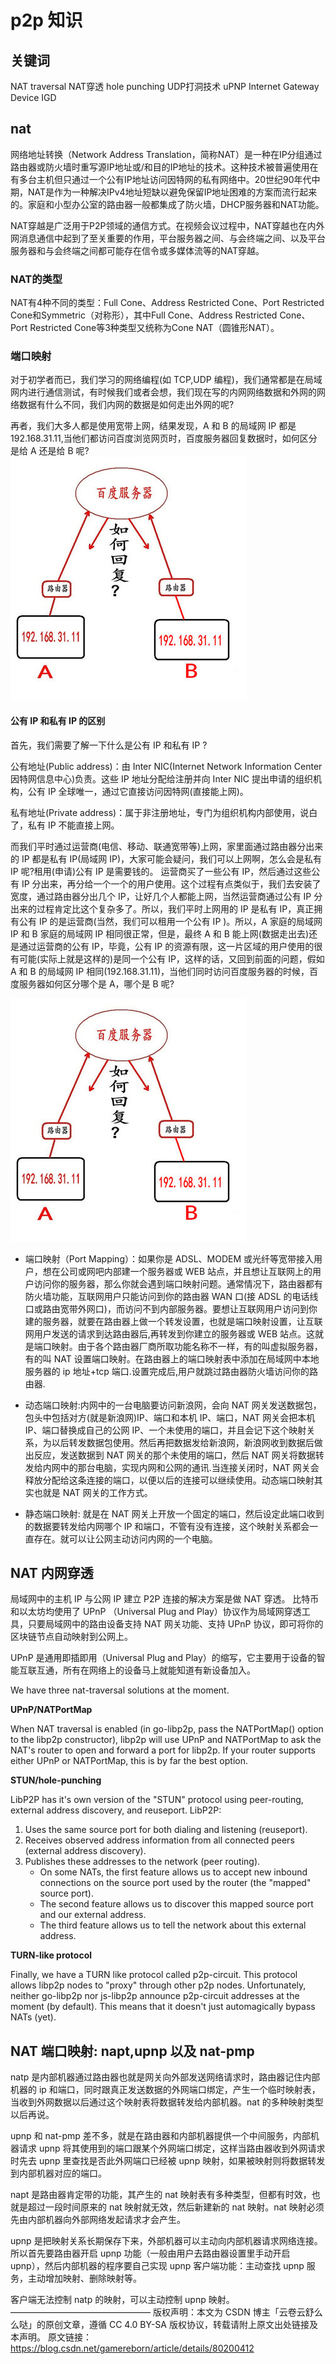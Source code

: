 # p2p 知识

## 关键词

NAT traversal NAT穿透
hole punching UDP打洞技术
uPNP 
Internet Gateway Device IGD

## nat
网络地址转换（Network Address Translation，简称NAT）是一种在IP分组通过路由器或防火墙时重写源IP地址或/和目的IP地址的技术。这种技术被普遍使用在有多台主机但只通过一个公有IP地址访问因特网的私有网络中。20世纪90年代中期，NAT是作为一种解决IPv4地址短缺以避免保留IP地址困难的方案而流行起来的。家庭和小型办公室的路由器一般都集成了防火墙，DHCP服务器和NAT功能。

NAT穿越是广泛用于P2P领域的通信方式。在视频会议过程中，NAT穿越也在内外网消息通信中起到了至关重要的作用，平台服务器之间、与会终端之间、以及平台服务器和与会终端之间都可能存在信令或多媒体流等的NAT穿越。
### NAT的类型
NAT有4种不同的类型：Full Cone、Address Restricted Cone、Port Restricted Cone和Symmetric（对称形），其中Full Cone、Address Restricted Cone、Port Restricted Cone等3种类型又统称为Cone NAT（圆锥形NAT）。

### 端口映射

对于初学者而已，我们学习的网络编程(如 TCP,UDP 编程)，我们通常都是在局域网内进行通信测试，有时候我们或者会想，我们现在写的内网网络数据和外网的网络数据有什么不同，我们内网的数据是如何走出外网的呢?

再者，我们大多人都是使用宽带上网，结果发现，A 和 B 的局域网 IP 都是 192.168.31.11,当他们都访问百度浏览网页时，百度服务器回复数据时，如何区分是给 A 还是给 B 呢?
![](2019-08-24-19-29-28.png)

#### 公有 IP 和私有 IP 的区别

首先，我们需要了解一下什么是公有 IP 和私有 IP ?

公有地址(Public address)：由 Inter NIC(Internet Network Information Center 因特网信息中心)负责。这些 IP 地址分配给注册并向 Inter NIC 提出申请的组织机构，公有 IP 全球唯一，通过它直接访问因特网(直接能上网)。

私有地址(Private address)：属于非注册地址，专门为组织机构内部使用，说白了，私有 IP 不能直接上网。

而我们平时通过运营商(电信、移动、联通宽带等)上网，家里面通过路由器分出来的 IP 都是私有 IP(局域网 IP)，大家可能会疑问，我们可以上网啊，怎么会是私有 IP 呢?租用(申请)公有 IP 是需要钱的。 运营商买了一些公有 IP，然后通过这些公有 IP 分出来，再分给一个一个的用户使用。这个过程有点类似于，我们去安装了宽度，通过路由器分出几个 IP，让好几个人都能上网，当然运营商通过公有 IP 分出来的过程肯定比这个复杂多了。所以，我们平时上网用的 IP 是私有 IP，真正拥有公有 IP 的是运营商(当然，我们可以租用一个公有 IP )。所以，A 家庭的局域网 IP 和 B 家庭的局域网 IP 相同很正常，但是，最终 A 和 B 能上网(数据走出去)还是通过运营商的公有 IP，毕竟，公有 IP 的资源有限，这一片区域的用户使用的很有可能(实际上就是这样的)是同一个公有 IP，这样的话，又回到前面的问题，假如 A 和 B 的局域网 IP 相同(192.168.31.11)，当他们同时访问百度服务器的时候，百度服务器如何区分哪个是 A，哪个是 B 呢?

![](2019-08-24-19-38-24.png)

- 端口映射（Port Mapping）：如果你是 ADSL、MODEM 或光纤等宽带接入用户，想在公司或网吧内部建一个服务器或 WEB 站点，并且想让互联网上的用户访问你的服务器，那么你就会遇到端口映射问题。通常情况下，路由器都有防火墙功能，互联网用户只能访问到你的路由器 WAN 口(接 ADSL 的电话线口或路由宽带外网口)，而访问不到内部服务器。要想让互联网用户访问到你建的服务器，就要在路由器上做一个转发设置，也就是端口映射设置，让互联网用户发送的请求到达路由器后,再转发到你建立的服务器或 WEB 站点。这就是端口映射。由于各个路由器厂商所取功能名称不一样，有的叫虚拟服务器，有的叫 NAT 设置端口映射。在路由器上的端口映射表中添加在局域网中本地服务器的 ip 地址+tcp 端口.设置完成后,用户就跳过路由器防火墙访问你的路由器.

- 动态端口映射:内网中的一台电脑要访问新浪网，会向 NAT 网关发送数据包，包头中包括对方(就是新浪网)IP、端口和本机 IP、端口，NAT 网关会把本机 IP、端口替换成自己的公网 IP、一个未使用的端口，并且会记下这个映射关系，为以后转发数据包使用。然后再把数据发给新浪网，新浪网收到数据后做出反应，发送数据到 NAT 网关的那个未使用的端口，然后 NAT 网关将数据转发给内网中的那台电脑，实现内网和公网的通讯.当连接关闭时，NAT 网关会释放分配给这条连接的端口，以便以后的连接可以继续使用。动态端口映射其实也就是 NAT 网关的工作方式。

- 静态端口映射: 就是在 NAT 网关上开放一个固定的端口，然后设定此端口收到的数据要转发给内网哪个 IP 和端口，不管有没有连接，这个映射关系都会一直存在。就可以让公网主动访问内网的一个电脑。

## NAT 内网穿透

局域网中的主机 IP 与公网 IP 建立 P2P 连接的解决方案是做 NAT 穿透。
比特币和以太坊均使用了 UPnP （Universal Plug and Play）协议作为局域网穿透工具，只要局域网中的路由设备支持 NAT 网关功能、支持 UPnP 协议，即可将你的区块链节点自动映射到公网上。

UPnP 是通用即插即用（Universal Plug and Play）的缩写，它主要用于设备的智能互联互通，所有在网络上的设备马上就能知道有新设备加入。

We have three nat-traversal solutions at the moment.

**UPnP/NATPortMap**

When NAT traversal is enabled (in go-libp2p, pass the NATPortMap() option to the libp2p constructor), libp2p will use UPnP and NATPortMap to ask the NAT's router to open and forward a port for libp2p. If your router supports either UPnP or NATPortMap, this is by far the best option.

**STUN/hole-punching**

LibP2P has it's own version of the "STUN" protocol using peer-routing, external address discovery, and reuseport. LibP2P:

1. Uses the same source port for both dialing and listening (reuseport).
2. Receives observed address information from all connected peers (external address discovery).
3. Publishes these addresses to the network (peer routing).
   - On some NATs, the first feature allows us to accept new inbound connections on the source port used by the router (the "mapped" source port).
   - The second feature allows us to discover this mapped source port and our external address.
   - The third feature allows us to tell the network about this external address.

**TURN-like protocol**

Finally, we have a TURN like protocol called p2p-circuit. This protocol allows libp2p nodes to "proxy" through other p2p nodes. Unfortunately, neither go-libp2p nor js-libp2p announce p2p-circuit addresses at the moment (by default). This means that it doesn't just automagically bypass NATs (yet).

## NAT 端口映射: napt,upnp 以及 nat-pmp

natp 是内部机器通过路由器也就是网关向外部发送网络请求时，路由器记住内部机器的 ip 和端口，同时跟真正发送数据的外网端口绑定，产生一个临时映射表，当收到外网数据以后通过这个映射表将数据转发给内部机器。nat 的多种映射类型以后再说。

upnp 和 nat-pmp 差不多，就是在路由器和内部机器提供一个中间服务，内部机器请求 upnp 将其使用到的端口跟某个外网端口绑定，这样当路由器收到外网请求时先去 upnp 里查找是否此外网端口已经被 upnp 映射，如果被映射则将数据转发到内部机器对应的端口。

napt 是路由器肯定带的功能，其产生的 nat 映射表有多种类型，但都有时效，也就是超过一段时间原来的 nat 映射就无效，然后新建新的 nat 映射。nat 映射必须先由内部机器向外部网络发起请求才会产生。

upnp 是把映射关系长期保存下来，外部机器可以主动向内部机器请求网络连接。 所以首先要路由器开启 upnp 功能（一般由用户去路由器设置里手动开启 upnp），然后内部机器的程序要自己实现 upnp 客户端功能：主动查找 upnp 服务，主动增加映射、删除映射等。

客户端无法控制 natp 的映射，可以主动控制 upnp 映射。
————————————————
版权声明：本文为 CSDN 博主「云卷云舒么么哒」的原创文章，遵循 CC 4.0 BY-SA 版权协议，转载请附上原文出处链接及本声明。
原文链接：https://blog.csdn.net/gamereborn/article/details/80200412
